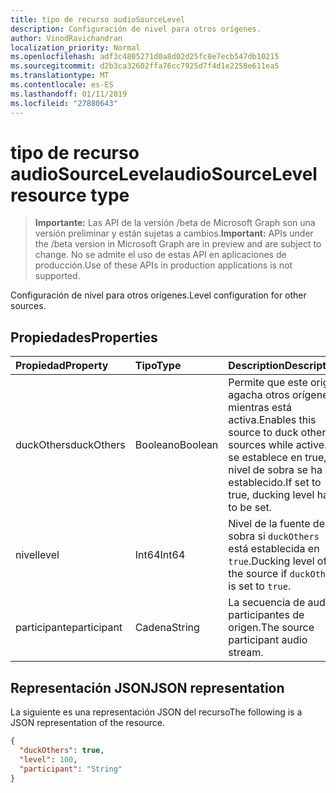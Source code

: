 ```yaml
---
title: tipo de recurso audioSourceLevel
description: Configuración de nivel para otros orígenes.
author: VinodRavichandran
localization_priority: Normal
ms.openlocfilehash: adf3c4805271d0a8d02d25fc8e7ecb547db10215
ms.sourcegitcommit: d2b3ca32602ffa76cc7925d7f4d1e2258e611ea5
ms.translationtype: MT
ms.contentlocale: es-ES
ms.lasthandoff: 01/11/2019
ms.locfileid: "27880643"
---
```

# <a name="audiosourcelevel-resource-type"></a><span data-ttu-id="251dd-103">tipo de recurso audioSourceLevel</span><span class="sxs-lookup"><span data-stu-id="251dd-103">audioSourceLevel resource type</span></span>

> <span data-ttu-id="251dd-104">**Importante:** Las API de la versión /beta de Microsoft Graph son una versión preliminar y están sujetas a cambios.</span><span class="sxs-lookup"><span data-stu-id="251dd-104">**Important:** APIs under the /beta version in Microsoft Graph are in preview and are subject to change.</span></span> <span data-ttu-id="251dd-105">No se admite el uso de estas API en aplicaciones de producción.</span><span class="sxs-lookup"><span data-stu-id="251dd-105">Use of these APIs in production applications is not supported.</span></span>

<span data-ttu-id="251dd-106">Configuración de nivel para otros orígenes.</span><span class="sxs-lookup"><span data-stu-id="251dd-106">Level configuration for other sources.</span></span>

## <a name="properties"></a><span data-ttu-id="251dd-107">Propiedades</span><span class="sxs-lookup"><span data-stu-id="251dd-107">Properties</span></span>

| <span data-ttu-id="251dd-108">Propiedad</span><span class="sxs-lookup"><span data-stu-id="251dd-108">Property</span></span>               | <span data-ttu-id="251dd-109">Tipo</span><span class="sxs-lookup"><span data-stu-id="251dd-109">Type</span></span>    | <span data-ttu-id="251dd-110">Description</span><span class="sxs-lookup"><span data-stu-id="251dd-110">Description</span></span>                                                                                         |
| :--------------------- | :------ | :---------------------------------------------------------------------------------------------------|
| <span data-ttu-id="251dd-111">duckOthers</span><span class="sxs-lookup"><span data-stu-id="251dd-111">duckOthers</span></span>             | <span data-ttu-id="251dd-112">Booleano</span><span class="sxs-lookup"><span data-stu-id="251dd-112">Boolean</span></span> | <span data-ttu-id="251dd-113">Permite que este origen agacha otros orígenes mientras está activa.</span><span class="sxs-lookup"><span data-stu-id="251dd-113">Enables this source to duck other sources while active.</span></span> <span data-ttu-id="251dd-114">Si se establece en true, nivel de sobra se ha establecido.</span><span class="sxs-lookup"><span data-stu-id="251dd-114">If set to true, ducking level has to be set.</span></span>|
| <span data-ttu-id="251dd-115">nivel</span><span class="sxs-lookup"><span data-stu-id="251dd-115">level</span></span>                  | <span data-ttu-id="251dd-116">Int64</span><span class="sxs-lookup"><span data-stu-id="251dd-116">Int64</span></span>   | <span data-ttu-id="251dd-117">Nivel de la fuente de sobra si `duckOthers` está establecida en `true`.</span><span class="sxs-lookup"><span data-stu-id="251dd-117">Ducking level of the source if `duckOthers` is set to `true`.</span></span>                                     |
| <span data-ttu-id="251dd-118">participante</span><span class="sxs-lookup"><span data-stu-id="251dd-118">participant</span></span>            | <span data-ttu-id="251dd-119">Cadena</span><span class="sxs-lookup"><span data-stu-id="251dd-119">String</span></span>  | <span data-ttu-id="251dd-120">La secuencia de audio participantes de origen.</span><span class="sxs-lookup"><span data-stu-id="251dd-120">The source participant audio stream.</span></span>                                                                |

## <a name="json-representation"></a><span data-ttu-id="251dd-121">Representación JSON</span><span class="sxs-lookup"><span data-stu-id="251dd-121">JSON representation</span></span>

<span data-ttu-id="251dd-122">La siguiente es una representación JSON del recurso</span><span class="sxs-lookup"><span data-stu-id="251dd-122">The following is a JSON representation of the resource.</span></span>

<!-- {
  "blockType": "resource",
  "optionalProperties": [

  ],
  "@odata.type": "microsoft.graph.audioSourceLevel"
}-->
```json
{
  "duckOthers": true,
  "level": 100,
  "participant": "String"
}
```

<!-- uuid: 8fcb5dbc-d5aa-4681-8e31-b001d5168d79
2015-10-25 14:57:30 UTC -->
<!-- {
  "type": "#page.annotation",
  "description": "audioSourceLevel resource",
  "keywords": "",
  "section": "documentation",
  "tocPath": ""
}-->
